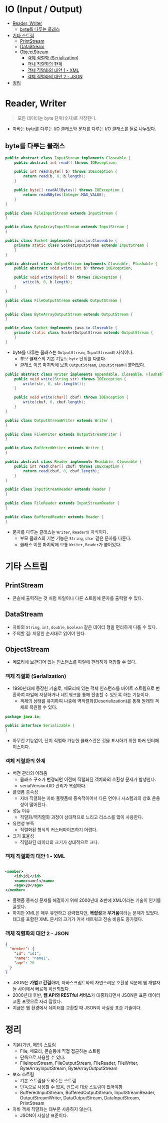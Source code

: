 # IO (Input / Output)

<!-- TOC -->

* [Reader, Writer](#reader-writer)
  * [byte를 다루는 클래스](#byte를-다루는-클래스)
* [기타 스트림](#기타-스트림)
  * [PrintStream](#printstream)
  * [DataStream](#datastream)
  * [ObjectStream](#objectstream)
    * [객체 직렬화 (Serialization)](#객체-직렬화-serialization)
    * [객체 직렬화의 한계](#객체-직렬화의-한계)
    * [객체 직렬화의 대안 1 - XML](#객체-직렬화의-대안-1---xml)
    * [객체 직렬화의 대안 2 - JSON](#객체-직렬화의-대안-2---json)
* [정리](#정리)

<!-- TOC -->

# Reader, Writer

> 모든 데이터는 byte 단위(숫자)로 저장된다.

* 자바는 byte를 다루는 I/O 클래스와 문자를 다루는 I/O 클래스를 둘로 나누었다.

## byte를 다루는 클래스

```java
public abstract class InputStream implements Closeable {
    public abstract int read() throws IOException;

    public int read(byte[] b) throws IOException {
        return read(b, 0, b.length);
    }

    public byte[] readAllBytes() throws IOException {
        return readNBytes(Integer.MAX_VALUE);
    }
}

public class FileInputStream extends InputStream {
}

public class ByteArrayInputStream extends InputStream {
}

public class Socket implements java.io.Closeable {
    private static class SocketInputStream extends InputStream {
    }
}
```

```java
public abstract class OutputStream implements Closeable, Flushable {
    public abstract void write(int b) throws IOException;

    public void write(byte[] b) throws IOException {
        write(b, 0, b.length);
    }
}

public class FileOutputStream extends OutputStream {
}

public class ByteArrayOutputStream extends OutputStream {
}

public class Socket implements java.io.Closeable {
    private static class SocketOutputStream extends OutputStream {
    }
}
```

* byte를 다루는 클래스는 `OutputStream`, `InputStream의` 자식이다.
  * 부모 클래스의 기본 기능도 `byte` 단위를 다룬다.
  * 클래스 이름 마지막에 보통 `OutputStream`, `InputStream이` 붙어있다.

```java
public abstract class Writer implements Appendable, Closeable, Flushable {
    public void write(String str) throws IOException {
        write(str, 0, str.length());
    }

    public void write(char[] cbuf) throws IOException {
        write(cbuf, 0, cbuf.length);
    }
}

public class OutputStreamWriter extends Writer {
}

public class FileWriter extends OutputStreamWriter {
}

public class BufferedWriter extends Writer {
}
```

```java
public abstract class Reader implements Readable, Closeable {
    public int read(char[] cbuf) throws IOException {
        return read(cbuf, 0, cbuf.length);
    }
}

public class InputStreamReader extends Reader {
}

public class FileReader extends InputStreamReader {
}

public class BufferedReader extends Reader {
}
```

* 문자를 다루는 클래스는 `Writer`, `Reader의` 자식이다.
  * 부모 클래스의 기본 기능은 `String`, `char` 같은 문자를 다룬다.
  * 클래스 이름 마지막에 보통 `Writer`, `Reader`가 붙어있다.

# 기타 스트림

## PrintStream

* 콘솔에 출력하는 것 처럼 파일이나 다른 스트림에 문자를 출력할 수 있다.

## DataStream

* 자바의 `String`, `int`, `double`, `boolean` 같은 데이터 형을 편리하게 다룰 수 있다.
* 주의할 점: 저장한 순서대로 읽어야 한다.

## ObjectStream

* 메모리에 보관되어 있는 인스턴스를 파일에 편리하게 저장할 수 있다.

### 객체 직렬화 (Serialization)

* 1990년대에 등장한 기술로, 메모리에 있는 객체 인스턴스를 바이트 스트림으로 변환하여 파일에 저장하거나 네트워크를 통해 전송할 수 있도록 하는 기능이다.
  * 객체의 상태를 유지하여 나중에 역직렬화(Deserialization)를 통해 원래의 객체로 복원할 수 있다.

```java
package java.io;

public interface Serializable {
}
```

* 아무런 기능없이, 단지 직렬화 가능한 클래스란은 것을 표시하기 위한 마커 인터페이스이다.

### 객체 직렬화의 한계

* 버전 관리의 어려움
  * 클래스 구조가 변경되면 이전에 직렬화된 객치와의 호환성 문제가 발생한다.
  * serialVersionUID 관리가 복잡하다.
* 플랫폼 종속성
  * 자바 직렬화는 자바 플랫폼에 종속적이어서 다른 언어나 시스템과의 상호 운용성이 떨어진다.
* 성능 이슈
  * 직렬화/역직렬화 과정이 상대적으로 느리고 리소스를 많이 사용한다.
* 유연성 부족
  * 직렬화된 형식의 커스터마이즈하기 어렵다.
* 크기 효율성
  * 직렬화된 데이터의 크기가 상대적으로 크다.

### 객체 직렬화의 대안 1 - XML

```xml

<member>
    <id>id1</id>
    <name>name1</name>
    <age>20</age>
</member>
```

* 플랫폼 종속성 문제를 해결하기 위해 2000년대 초반에 XML이라는 기술이 인기를 끌었다.
* 하지만 XML은 매우 유연하고 강력했지만, **복잡성**과 **무거움**이라는 문제가 있었다. 태그를 포함한 XML 문서의 크기가 커서 네트워크 전송 비용도 증가했다.

### 객체 직렬화의 대안 2 - JSON

```json
{
  "member": {
    "id": "id1",
    "name": "name1",
    "age": 20
  }
}
```

* JSON은 **가볍고 간결**하며, 자바스크립트와의 자연스러운 호환성 덕분에 웹 개발자들 사이에서 빠르게 확산되었다.
* 2000년대 후반, **웹 API와 RESTful 서비스**가 대중화되면서 JSON은 표준 데이터 교환 포맷으로 자리 잡았다.
* 지금은 웹 환경에서 데이터를 교환할 때 JSON이 사실상 표준 기술이다.

# 정리

* 기본(기반, 메인) 스트림
  * File, 메모리, 콘솔등에 직접 접근하는 스트림
  * 단독으로 사용할 수 있다.
  * FileInputStream, FileOutputStream, FileReader, FileWriter, ByteArrayInputStream, ByteArrayOutputStream
* 보조 스트림
  * 기본 스트림을 도와주는 스트림
  * 단독으로 사용할 수 없음, 반드시 대상 스트림이 있어야함
  * BufferedInputStream, BufferedOutputStream, InputStreamReader, OutputStreamWriter, DataOutputStream, DataInputStream,
    PrintStream
* 자바 객체 직렬화는 대부분 사용하지 않는다.
  * JSON이 사실상 표준이다.